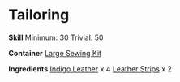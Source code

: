 <!-- TITLE: Indigo Backpack -->
<!-- SUBTITLE: Handmade from indigo leather -->

# Tailoring
**Skill**
Minimum: 30
Trivial: 50

**Container**
[Large Sewing Kit](large-sewing-kit)

**Ingredients**
[Indigo Leather](indigo-leather) x 4
[Leather Strips](leather-strips) x 2